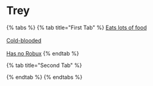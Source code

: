 # Trey

{% tabs %}
{% tab title="First Tab" %}
[Eats lots of food](https://armless-detective-wiki-1.gitbook.io/armless-detective-wiki/clues/clues/eatslotsoffood)\
\
[Cold-blooded](https://armless-detective-wiki-1.gitbook.io/armless-detective-wiki/clues/clues/cold-blooded)\
\
[Has no Robux](https://armless-detective-wiki-1.gitbook.io/armless-detective-wiki/clues/clues/hasnorobux)
{% endtab %}

{% tab title="Second Tab" %}

{% endtab %}
{% endtabs %}
